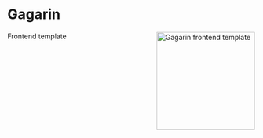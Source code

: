 # Gagarin

<img align="right" width="200" height="200" src="https://github.com/neonick/gagarin/src/img/gagarin.svg" title="Gagarin frontend template">

Frontend template